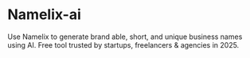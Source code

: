 # Namelix-ai
Use Namelix to generate brand able, short, and unique business names using AI. Free tool trusted by startups, freelancers &amp; agencies in 2025.
